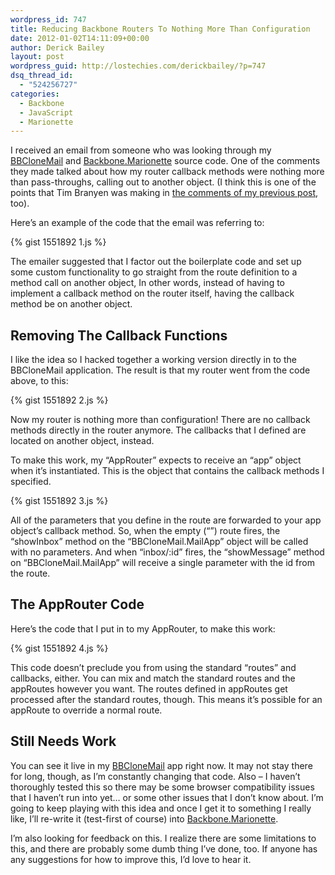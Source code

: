 ```yaml
---
wordpress_id: 747
title: Reducing Backbone Routers To Nothing More Than Configuration
date: 2012-01-02T14:11:09+00:00
author: Derick Bailey
layout: post
wordpress_guid: http://lostechies.com/derickbailey/?p=747
dsq_thread_id:
  - "524256727"
categories:
  - Backbone
  - JavaScript
  - Marionette
---
```

I received an email from someone who was looking through my [BBCloneMail](https://github.com/derickbailey/bbclonemail) and [Backbone.Marionette](https://github.com/derickbailey/backbone.marionette) source code. One of the comments they made talked about how my router callback methods were nothing more than pass-throughs, calling out to another object. (I think this is one of the points that Tim Branyen was making in [the comments of my previous post](https://lostechies.com/derickbailey/2011/12/27/the-responsibilities-of-the-various-pieces-of-backbone-js/), too).

Here&#8217;s an example of the code that the email was referring to:

{% gist 1551892 1.js %}

The emailer suggested that I factor out the boilerplate code and set up some custom functionality to go straight from the route definition to a method call on another object, In other words, instead of having to implement a callback method on the router itself, having the callback method be on another object.

## Removing The Callback Functions

I like the idea so I hacked together a working version directly in to the BBCloneMail application. The result is that my router went from the code above, to this:

{% gist 1551892 2.js %}

Now my router is nothing more than configuration! There are no callback methods directly in the router anymore. The callbacks that I defined are located on another object, instead.

To make this work, my &#8220;AppRouter&#8221; expects to receive an &#8220;app&#8221; object when it&#8217;s instantiated. This is the object that contains the callback methods I specified.

{% gist 1551892 3.js %}

All of the parameters that you define in the route are forwarded to your app object&#8217;s callback method. So, when the empty (&#8220;&#8221;) route fires, the &#8220;showInbox&#8221; method on the &#8220;BBCloneMail.MailApp&#8221; object will be called with no parameters. And when &#8220;inbox/:id&#8221; fires, the &#8220;showMessage&#8221; method on &#8220;BBCloneMail.MailApp&#8221; will receive a single parameter with the id from the route.

## The AppRouter Code

Here&#8217;s the code that I put in to my AppRouter, to make this work:

{% gist 1551892 4.js %}

This code doesn&#8217;t preclude you from using the standard &#8220;routes&#8221; and callbacks, either. You can mix and match the standard routes and the appRoutes however you want. The routes defined in appRoutes get processed after the standard routes, though. This means it&#8217;s possible for an appRoute to override a normal route.

## Still Needs Work

You can see it live in my [BBCloneMail](https://github.com/derickbailey/bbclonemail) app right now. It may not stay there for long, though, as I&#8217;m constantly changing that code. Also &#8211; I haven&#8217;t thoroughly tested this so there may be some browser compatibility issues that I haven&#8217;t run into yet… or some other issues that I don&#8217;t know about. I&#8217;m going to keep playing with this idea and once I get it to something I really like, I&#8217;ll re-write it (test-first of course) into [Backbone.Marionette](https://github.com/derickbailey/backbone.marionette).

I&#8217;m also looking for feedback on this. I realize there are some limitations to this, and there are probably some dumb thing I&#8217;ve done, too. If anyone has any suggestions for how to improve this, I&#8217;d love to hear it.
